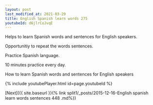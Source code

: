 ```yaml
---
layout: post
last_modified_at: 2021-03-29
title: English Spanish learn words 275 
youtubeId: d6jlrCoJvqE
---
```

 
 
Helps to learn Spanish words and sentences for English speakers.

Opportunitiy to repeat the words sentences. 

Practice Spanish language. 
 
10 minutes practice every day. 
 
How to learn Spanish words and sentences for English speakers 
 
{% include youtubePlayer.html id=page.youtubeId %}
 
 
[Next]({{ site.baseurl }}{% link  split1/_posts/2015-12-16-English spanish learn words sentences 448 .md%})
 
